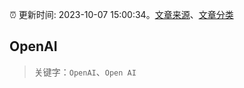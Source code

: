 :alarm_clock: 更新时间: 2023-10-07 15:00:34。[文章来源](/README.md)、[文章分类](/TAGS.md)

## OpenAI


> 关键字：`OpenAI`、`Open AI`



